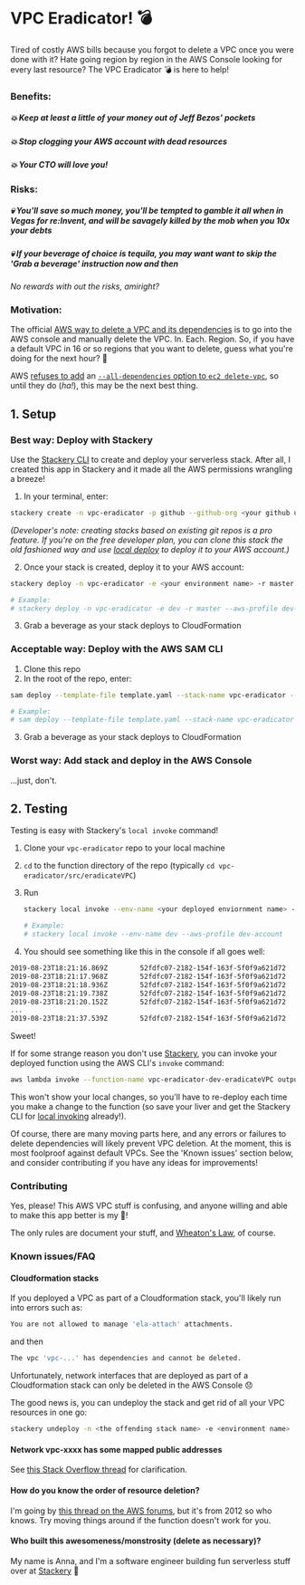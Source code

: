# VPC Eradicator! 💣

Tired of costly AWS bills because you forgot to delete a VPC once you were done with it? Hate going region by region in the AWS Console looking for every last resource? The VPC Eradicator 💣 is here to help!

### Benefits:
##### 💥 Keep at least a little of your money out of Jeff Bezos' pockets
##### 💥 Stop clogging your AWS account with dead resources
##### 💥 Your CTO will love you!

### Risks:
##### 💀 You'll save so much money, you'll be tempted to gamble it all when in Vegas for re:Invent, and will be savagely killed by the mob when you 10x your debts
##### 💀 If your beverage of choice is tequila, you may want want to skip the 'Grab a beverage' instruction now and then

_No rewards with out the risks, amiright?_

### Motivation:

The official [AWS way to delete a VPC and its dependencies](https://aws.amazon.com/premiumsupport/knowledge-center/troubleshoot-dependency-error-delete-vpc/) is to go into the AWS console and manually delete the VPC. In. Each. Region. So, if you have a default VPC in 16 or so regions that you want to delete, guess what you're doing for the next hour? 🤦

AWS [refuses to add](https://forums.aws.amazon.com/thread.jspa?threadID=223412) an [`--all-dependencies` option to `ec2 delete-vpc`](https://github.com/aws/aws-cli/issues/1721), so until they do (_ha!_), this may be the next best thing.

## 1. Setup

### Best way: Deploy with Stackery

Use the [Stackery CLI](https://docs.stackery.io/docs/using-stackery/cli/) to create and deploy your serverless stack. After all, I created this app in Stackery and it made all the AWS permissions wrangling a breeze!

1. In your terminal, enter:

```bash
stackery create -n vpc-eradicator -p github --github-org <your github username> --blueprint-git-url https://github.com/bildungsroman/aws-vpc-eradicator/
```
_(Developer's note: creating stacks based on existing git repos is a pro feature. If you're on the free developer plan, you can clone this stack the old fashioned way and use [local deploy](https://docs.stackery.io/docs/workflow/deploying-serverless-stacks/#local-checkout) to deploy it to your AWS account.)_

2. Once your stack is created, deploy it to your AWS account:

```bash
stackery deploy -n vpc-eradicator -e <your environment name> -r master --aws-profile <your AWS account profile>

# Example:
# stackery deploy -n vpc-eradicator -e dev -r master --aws-profile dev-account
```

3. Grab a beverage as your stack deploys to CloudFormation

### Acceptable way: Deploy with the AWS SAM CLI

1. Clone this repo
2. In the root of the repo, enter:

```bash
sam deploy --template-file template.yaml --stack-name vpc-eradicator --profile <your AWS account profile> --region <the AWS region to deploy to>

# Example:
# sam deploy --template-file template.yaml --stack-name vpc-eradicator --profile dev-account --region us-west-2
```

3. Grab a beverage as your stack deploys to CloudFormation

### Worst way: Add stack and deploy in the AWS Console

...just, don't.

## 2. Testing

Testing is easy with Stackery's `local invoke` command!

1. Clone your `vpc-eradicator` repo to your local machine
2. `cd` to the function directory of the repo (typically `cd vpc-eradicator/src/eradicateVPC`)
3. Run

   ```bash
   stackery local invoke --env-name <your deployed enviornment name> --aws-profile <the profile for the AWS account your stack is deployed to>

   # Example:
   # stackery local invoke --env-name dev --aws-profile dev-account
   ```
4. You should see something like this in the console if all goes well:

```bash
2019-08-23T18:21:16.869Z        52fdfc07-2182-154f-163f-5f0f9a621d72    INFO    No VPCs found in ca-central-1, your money is safe for now!
2019-08-23T18:21:17.968Z        52fdfc07-2182-154f-163f-5f0f9a621d72    INFO    No VPCs found in ap-southeast-1, your money is safe for now!
2019-08-23T18:21:18.936Z        52fdfc07-2182-154f-163f-5f0f9a621d72    INFO    No VPCs found in ap-southeast-2, your money is safe for now!
2019-08-23T18:21:19.738Z        52fdfc07-2182-154f-163f-5f0f9a621d72    INFO    No VPCs found in eu-central-1, your money is safe for now!
2019-08-23T18:21:20.152Z        52fdfc07-2182-154f-163f-5f0f9a621d72    INFO    Oh noes! 1 VPC discovered in region us-east-1! Running eradicator.
...
2019-08-23T18:21:37.539Z        52fdfc07-2182-154f-163f-5f0f9a621d72    INFO    'vpc-09dsf5654123eaa' in region 'us-east-1' eradicated! Use that cash for something else!
```
Sweet!

If for some strange reason you don't use [Stackery](https://www.stackery.io/), you can invoke your deployed function using the AWS CLI's `invoke` command:

```bash
aws lambda invoke --function-name vpc-eradicator-dev-eradicateVPC output.log
```

This won't show your local changes, so you'll have to re-deploy each time you make a change to the function (so save your liver and get the Stackery CLI for [local invoking](https://docs.stackery.io/docs/workflow/local-development/) already!).

Of course, there are many moving parts here, and any errors or failures to delete dependencies will likely prevent VPC deletion. At the moment, this is most foolproof against default VPCs. See the 'Known issues' section below, and consider contributing if you have any ideas for improvements!

### Contributing

Yes, please! This AWS VPC stuff is confusing, and anyone willing and able to make this app better is my 🦸!

The only rules are document your stuff, and [Wheaton's Law](https://www.attorneyatwork.com/wheatons-law/), of course.

### Known issues/FAQ

#### Cloudformation stacks

If you deployed a VPC as part of a Cloudformation stack, you'll likely run into errors such as:

```bash
You are not allowed to manage 'ela-attach' attachments.
```
and then

```bash
The vpc 'vpc-...' has dependencies and cannot be deleted.
```

Unfortunately, network interfaces that are deployed as part of a Cloudformation stack can only be deleted in the AWS Console 😞

The good news is, you can undeploy the stack and get rid of all your VPC resources in one go:

```bash
stackery undeploy -n <the offending stack name> -e <environment name>
```

#### Network vpc-xxxx has some mapped public addresses

See [this Stack Overflow thread](https://stackoverflow.com/questions/45027830/cant-delete-aws-internet-gateway) for clarification.

#### How do you know the order of resource deletion?

I'm going by [this thread on the AWS forums](https://forums.aws.amazon.com/thread.jspa?threadID=92407), but it's from 2012 so who knows. Try moving things around if the function doesn't work for you.

#### Who built this awesomeness/monstrosity (delete as necessary)?

My name is Anna, and I'm a software engineer building fun serverless stuff over at [Stackery](https://www.stackery.io/) 👋
